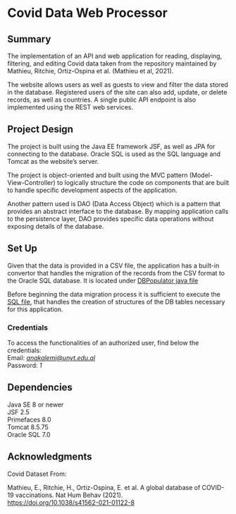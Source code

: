 # Covid Data Web Processor

## Summary

The implementation of an API and web application for reading, displaying, filtering, and editing Covid data taken from
the repository maintained by Mathieu, Ritchie, Ortiz-Ospina et al. (Mathieu et al, 2021).

The website allows users as well as guests to view and filter the data stored in the database. Registered users of
the site can also add, update, or delete records, as well as countries. A single public API endpoint
is also implemented using the REST web services.

## Project Design

The project is built using the Java EE
framework JSF, as well as JPA for connecting to the database. Oracle SQL is used as the SQL
language and Tomcat as the website’s server.

The project is object-oriented and built using the MVC pattern (Model-View-Controller) to logically structure the code
on components that are built to handle specific development aspects of the application.

Another pattern used is DAO (Data Access Object) which is a pattern that provides an abstract interface to the database.
By mapping application calls to the persistence layer, DAO provides specific data operations without exposing details of
the database.

## Set Up

Given that the data is provided in a CSV file, the application has a built-in convertor that handles the migration
of the records from the CSV format to the Oracle SQL database. It is located
under [DBPopulator java file](https://github.com/anakalemi/Covid-Data-Processor/blob/master/src/main/java/com/covidstats/data/DBPopulator.java)

Before beginning the data migration process it is sufficient to execute
the [SQL file](https://github.com/anakalemi/Covid-Data-Processor/blob/master/src/main/resources/create-tables.sql), that
handles the creation of
structures of the DB tables necessary for this application.

### Credentials

To access the functionalities of an authorized user, find below the credentials:\
Email: *anakalemi@unyt.edu.al*\
Password: *1*

## Dependencies

Java SE 8 or newer\
JSF 2.5\
Primefaces 8.0\
Tomcat 8.5.75\
Oracle SQL 7.0

## Acknowledgments

Covid Dataset From:

Mathieu, E., Ritchie, H., Ortiz-Ospina, E. et al. A global database of COVID-19 vaccinations. Nat Hum Behav (2021).\
https://doi.org/10.1038/s41562-021-01122-8